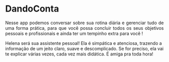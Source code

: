 # DandoConta
<p align="justify"> Nesse app podemos conversar sobre sua rotina diária e gerenciar tudo de uma forma prática, para que você possa concluir todos os seus objetivos pessoais e profissionais  e ainda ter um tempinho extra para você !</p>

<p>Helena será sua assistente pessoal! Ela é simpática e atenciosa, trazendo a informação de um jeito claro, suave e descomplicado. Se for preciso, ela vai te explicar várias vezes, cada vez mais didática. É amiga pra toda hora! <p>
